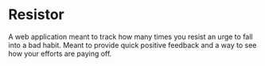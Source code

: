 # Resistor
A web application meant to track how many times you resist an urge to fall into a bad habit. Meant to provide quick positive feedback and a way to see how your efforts are paying off.
